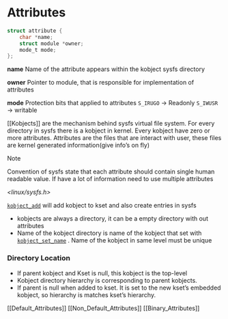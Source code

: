 # Attributes

```c
struct attribute {
	char *name;
	struct module *owner;
	mode_t mode;
};
```

**name**
	Name of the attribute appears within the kobject sysfs directory

**owner**
	Pointer to module, that is responsible for implementation of attributes

**mode**
	Protection bits that applied to attributes 
	`S_IRUGO`  -> Readonly
	`S_IWUSR`  -> writable

[[Kobjects]] are the mechanism behind sysfs virtual file system. For every directory in sysfs there is a kobject in kernel. Every kobject have zero or more attributes. Attributes are the files that are interact with user, these files are kernel generated information(give info’s on fly)

>[!Note]
>Convention of sysfs state that each attribute should contain single human readable value. If have a lot of information need to use multiple attributes

*<linux/sysfs.h>*

[`kobject_add`](Kset.md) will add kobject to kset and also create entries in sysfs 

- kobjects are always a directory, it can be a empty directory with out attributes
- Name of the kobject directory is name of the kobject that set with  [`kobject_set_name`](../Kobjects) . Name of the kobject in same level must be unique

### Directory Location

- If parent kobject and Kset is null, this kobject is the top-level
- Kobject directory hierarchy is corresponding to parent kobjects.
- If parent is null when added to kset. It is set to the new kset’s embedded kobject, so hierarchy is matches kset’s hierarchy.

[[Default_Attributes]]
[[Non_Default_Attributes]]
[[Binary_Attributes]]